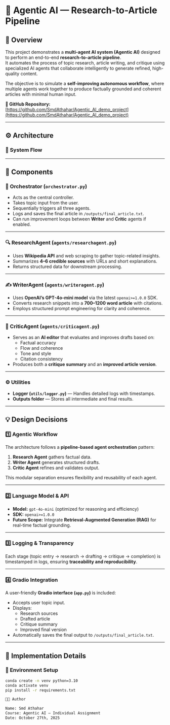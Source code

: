 # 🧠 Agentic AI — Research-to-Article Pipeline  

## 📘 Overview  

This project demonstrates a **multi-agent AI system (Agentic AI)** designed to perform an end-to-end **research-to-article pipeline**.  
It automates the process of topic research, article writing, and critique using specialized AI agents that collaborate intelligently to generate refined, high-quality content.  

The objective is to simulate a **self-improving autonomous workflow**, where multiple agents work together to produce factually grounded and coherent articles with minimal human input.  

**🔗 GitHub Repository:** [https://github.com/SmdAthahar/Agentic_AI_demo_project](https://github.com/SmdAthahar/Agentic_AI_demo_project)  

---

## ⚙️ Architecture  

### 🧩 System Flow  


---

## 🧠 Components  

### 🧭 Orchestrator (`orchestrator.py`)
- Acts as the central controller.  
- Takes topic input from the user.  
- Sequentially triggers all three agents.  
- Logs and saves the final article in `/outputs/final_article.txt`.  
- Can run improvement loops between **Writer** and **Critic** agents if enabled.  

---

### 🔍 ResearchAgent (`agents/researchagent.py`)
- Uses **Wikipedia API** and web scraping to gather topic-related insights.  
- Summarizes **4–6 credible sources** with URLs and short explanations.  
- Returns structured data for downstream processing.  

---

### ✍️ WriterAgent (`agents/writeragent.py`)
- Uses **OpenAI’s GPT-4o-mini model** via the latest `openai>=1.0.0` SDK.  
- Converts research snippets into a **700–1200 word article** with citations.  
- Employs structured prompt engineering for clarity and coherence.  

---

### 🧩 CriticAgent (`agents/criticagent.py`)
- Serves as an **AI editor** that evaluates and improves drafts based on:
  - Factual accuracy  
  - Flow and coherence  
  - Tone and style  
  - Citation consistency  
- Produces both a **critique summary** and an **improved article version**.  

---

### ⚙️ Utilities
- **Logger (`utils/logger.py`)** — Handles detailed logs with timestamps.  
- **Outputs folder** — Stores all intermediate and final results.  

---

## 💡 Design Decisions  

### 1️⃣ Agentic Workflow  
The architecture follows a **pipeline-based agent orchestration** pattern:  
1. **Research Agent** gathers factual data.  
2. **Writer Agent** generates structured drafts.  
3. **Critic Agent** refines and validates output.  

This modular separation ensures flexibility and reusability of each agent.  

---

### 2️⃣ Language Model & API  
- **Model:** `gpt-4o-mini` (optimized for reasoning and efficiency)  
- **SDK:** `openai>=1.0.0`  
- **Future Scope:** Integrate **Retrieval-Augmented Generation (RAG)** for real-time factual grounding.  

---

### 3️⃣ Logging & Transparency  
Each stage (topic entry → research → drafting → critique → completion) is timestamped in logs, ensuring **traceability and reproducibility**.  

---

### 4️⃣ Gradio Integration  
A user-friendly **Gradio interface (`app.py`)** is included:  
- Accepts user topic input.  
- Displays:
  - Research sources  
  - Drafted article  
  - Critique summary  
  - Improved final version  
- Automatically saves the final output to `/outputs/final_article.txt`.  

---

## 🧰 Implementation Details  

### 🧪 Environment Setup
```bash
conda create -n venv python=3.10
conda activate venv
pip install -r requirements.txt

👨‍💻 Author

Name: Smd Athahar
Course: Agentic AI — Individual Assignment
Date: October 27th, 2025
